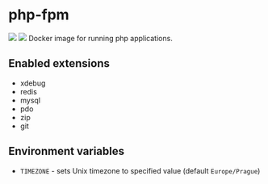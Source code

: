 # php-fpm
![](https://img.shields.io/docker/cloud/build/elisiondesign/php-fpm.svg) 
![](https://img.shields.io/docker/pulls/elisiondesign/php-fpm.svg)
Docker image for running php applications.

## Enabled extensions
- xdebug
- redis
- mysql
- pdo
- zip
- git

## Environment variables
- `TIMEZONE` - sets Unix timezone to specified value (default `Europe/Prague`)

